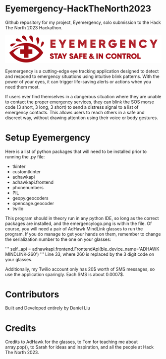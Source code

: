 # Eyemergency-HackTheNorth2023
Github repository for my project, Eyemergency, solo submission to the Hack The North 2023 Hackathon.

![alt text](eyemergencylogo.png)

Eyemergency is a cutting-edge eye tracking application designed to detect and respond to emergency situations using intuitive blink patterns. With the power of your eyes, it can trigger life-saving alerts or actions when you need them most. 

If users ever find themselves in a dangerous situation where they are unable to contact the proper emergency services, they can blink the SOS morse code (3 short, 3 long, 3 short) to send a distress signal to a list of emergency contacts. This allows users to reach others in a safe and discreet way, without drawing attention using their voice or body gestures.


# Setup Eyemergency
Here is a list of python packages that will need to be installed prior to running the .py file:
- tkinter
- customtkinter
- adhawkapi
- adhawkapi.frontend
- phonenumbers
- PIL
- geopy.geocoders
- opencage.geocoder
- twilio

This program should in theory run in any python IDE, so long as the correct packages are installed, and the emergencylogo.png is within the file. Of course, you will need a pair of AdHawk MindLink glasses to run the program. If you do manage to get your hands on them, remember to change the serialization number to the one on your glasses:

'''
self._api = adhawkapi.frontend.FrontendApi(ble_device_name='ADHAWK MINDLINK-260')
'''
Line 33, where 260 is replaced by the 3 digit code on your glasses.

Additionally, my Twilio account only has 20$ worth of SMS messages, so use the application sparingly. Each SMS is about 0.0007$.

# Contributors
Built and Developed entirely by Daniel Liu

# Credits
Credits to AdHawk for the glasses, to Tom for teaching me about array.pop(), to Sarah for ideas and inspiration, and all the people at Hack The North 2023.

